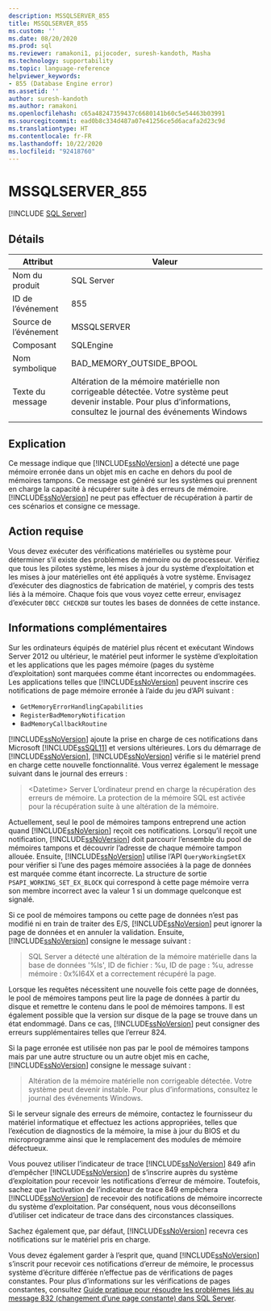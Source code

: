 ```yaml
---
description: MSSQLSERVER_855
title: MSSQLSERVER_855
ms.custom: ''
ms.date: 08/20/2020
ms.prod: sql
ms.reviewer: ramakoni1, pijocoder, suresh-kandoth, Masha
ms.technology: supportability
ms.topic: language-reference
helpviewer_keywords:
- 855 (Database Engine error)
ms.assetid: ''
author: suresh-kandoth
ms.author: ramakoni
ms.openlocfilehash: c65a48247359437c6680141b60c5e54463b03991
ms.sourcegitcommit: ead0b8c334d487a07e41256ce5d6acafa2d23c9d
ms.translationtype: HT
ms.contentlocale: fr-FR
ms.lasthandoff: 10/22/2020
ms.locfileid: "92418760"
---
```

# <a name="mssqlserver_855"></a>MSSQLSERVER_855
 [!INCLUDE [SQL Server](../../includes/applies-to-version/sqlserver.md)]

## <a name="details"></a>Détails

|Attribut|Valeur|
|---|---|
|Nom du produit|SQL Server|
|ID de l’événement|855|
|Source de l’événement|MSSQLSERVER|
|Composant|SQLEngine|
|Nom symbolique|BAD_MEMORY_OUTSIDE_BPOOL|
|Texte du message|Altération de la mémoire matérielle non corrigeable détectée. Votre système peut devenir instable. Pour plus d’informations, consultez le journal des événements Windows|
||

## <a name="explanation"></a>Explication

Ce message indique que [!INCLUDE[ssNoVersion](../../includes/ssnoversion-md.md)] a détecté une page mémoire erronée dans un objet mis en cache en dehors du pool de mémoires tampons. Ce message est généré sur les systèmes qui prennent en charge la capacité à récupérer suite à des erreurs de mémoire. [!INCLUDE[ssNoVersion](../../includes/ssnoversion-md.md)] ne peut pas effectuer de récupération à partir de ces scénarios et consigne ce message.

## <a name="user-action"></a>Action requise

Vous devez exécuter des vérifications matérielles ou système pour déterminer s’il existe des problèmes de mémoire ou de processeur. Vérifiez que tous les pilotes système, les mises à jour du système d’exploitation et les mises à jour matérielles ont été appliqués à votre système. Envisagez d’exécuter des diagnostics de fabrication de matériel, y compris des tests liés à la mémoire. Chaque fois que vous voyez cette erreur, envisagez d’exécuter `DBCC CHECKDB` sur toutes les bases de données de cette instance.

## <a name="more-information"></a>Informations complémentaires

Sur les ordinateurs équipés de matériel plus récent et exécutant Windows Server 2012 ou ultérieur, le matériel peut informer le système d’exploitation et les applications que les pages mémoire (pages du système d’exploitation) sont marquées comme étant incorrectes ou endommagées. Les applications telles que [!INCLUDE[ssNoVersion](../../includes/ssnoversion-md.md)] peuvent inscrire ces notifications de page mémoire erronée à l’aide du jeu d’API suivant :

- `GetMemoryErrorHandlingCapabilities`
- `RegisterBadMemoryNotification`
- `BadMemoryCallbackRoutine`

[!INCLUDE[ssNoVersion](../../includes/ssnoversion-md.md)] ajoute la prise en charge de ces notifications dans Microsoft [!INCLUDE[ssSQL11](../../includes/sssql11-md.md)] et versions ultérieures. Lors du démarrage de [!INCLUDE[ssNoVersion](../../includes/ssnoversion-md.md)], [!INCLUDE[ssNoVersion](../../includes/ssnoversion-md.md)] vérifie si le matériel prend en charge cette nouvelle fonctionnalité. Vous verrez également le message suivant dans le journal des erreurs :

> \<Datetime> Server L’ordinateur prend en charge la récupération des erreurs de mémoire. La protection de la mémoire SQL est activée pour la récupération suite à une altération de la mémoire.

Actuellement, seul le pool de mémoires tampons entreprend une action quand [!INCLUDE[ssNoVersion](../../includes/ssnoversion-md.md)] reçoit ces notifications. Lorsqu’il reçoit une notification, [!INCLUDE[ssNoVersion](../../includes/ssnoversion-md.md)] doit parcourir l’ensemble du pool de mémoires tampons et découvrir l’adresse de chaque mémoire tampon allouée. Ensuite, [!INCLUDE[ssNoVersion](../../includes/ssnoversion-md.md)] utilise l’API `QueryWorkingSetEX` pour vérifier si l’une des pages mémoire associées à la page de données est marquée comme étant incorrecte. La structure de sortie `PSAPI_WORKING_SET_EX_BLOCK` qui correspond à cette page mémoire verra son membre incorrect avec la valeur 1 si un dommage quelconque est signalé.

Si ce pool de mémoires tampons ou cette page de données n’est pas modifié ni en train de traiter des E/S, [!INCLUDE[ssNoVersion](../../includes/ssnoversion-md.md)] peut ignorer la page de données et en annuler la validation. Ensuite, [!INCLUDE[ssNoVersion](../../includes/ssnoversion-md.md)] consigne le message suivant :

> SQL Server a détecté une altération de la mémoire matérielle dans la base de données '%ls', ID de fichier : %u, ID de page : %u, adresse mémoire : 0x%I64X et a correctement récupéré la page.

Lorsque les requêtes nécessitent une nouvelle fois cette page de données, le pool de mémoires tampons peut lire la page de données à partir du disque et remettre le contenu dans le pool de mémoires tampons. Il est également possible que la version sur disque de la page se trouve dans un état endommagé. Dans ce cas, [!INCLUDE[ssNoVersion](../../includes/ssnoversion-md.md)] peut consigner des erreurs supplémentaires telles que l’erreur 824.

Si la page erronée est utilisée non pas par le pool de mémoires tampons mais par une autre structure ou un autre objet mis en cache, [!INCLUDE[ssNoVersion](../../includes/ssnoversion-md.md)] consigne le message suivant :

> Altération de la mémoire matérielle non corrigeable détectée. Votre système peut devenir instable. Pour plus d’informations, consultez le journal des événements Windows.

Si le serveur signale des erreurs de mémoire, contactez le fournisseur du matériel informatique et effectuez les actions appropriées, telles que l’exécution de diagnostics de la mémoire, la mise à jour du BIOS et du microprogramme ainsi que le remplacement des modules de mémoire défectueux.

Vous pouvez utiliser l’indicateur de trace [!INCLUDE[ssNoVersion](../../includes/ssnoversion-md.md)] 849 afin d’empêcher [!INCLUDE[ssNoVersion](../../includes/ssnoversion-md.md)] de s’inscrire auprès du système d’exploitation pour recevoir les notifications d’erreur de mémoire. Toutefois, sachez que l’activation de l’indicateur de trace 849 empêchera [!INCLUDE[ssNoVersion](../../includes/ssnoversion-md.md)] de recevoir des notifications de mémoire incorrecte du système d’exploitation. Par conséquent, nous vous déconseillons d’utiliser cet indicateur de trace dans des circonstances classiques.

Sachez également que, par défaut, [!INCLUDE[ssNoVersion](../../includes/ssnoversion-md.md)] recevra ces notifications sur le matériel pris en charge.

Vous devez également garder à l’esprit que, quand [!INCLUDE[ssNoVersion](../../includes/ssnoversion-md.md)] s’inscrit pour recevoir ces notifications d’erreur de mémoire, le processus système d’écriture différée n’effectue pas de vérifications de pages constantes. Pour plus d’informations sur les vérifications de pages constantes, consultez [Guide pratique pour résoudre les problèmes liés au message 832 (changement d’une page constante) dans SQL Server](https://support.microsoft.com/help/2015759).
